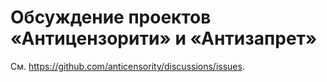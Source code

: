 # Обсуждение проектов «Антицензорити» и «Антизапрет»

См. https://github.com/anticensority/discussions/issues.
